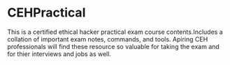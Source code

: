# CEHPractical
This is a certified ethical hacker practical exam course contents.Includes a collation of important exam notes, commands, and tools. Apiring CEH professionals will find these resource so valuable for taking the exam and for thier interviews and jobs as well.


